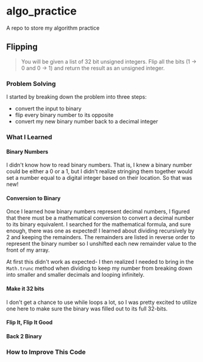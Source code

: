 # algo_practice
A repo to store my algorithm practice

## Flipping 
> You will be given a list of 32 bit unsigned integers. Flip all the bits (1 -> 0 and 0 -> 1) and return the result as an unsigned integer.
### Problem Solving
I started by breaking down the problem into three steps: 
- convert the input to binary
- flip every binary number to its opposite
- convert my new binary number back to a decimal integer 
### What I Learned
#### Binary Numbers
I didn't know how to read binary numbers. That is, I knew a binary number could be either a 0 or a 1, but I didn't realize stringing them together would set a number equal to a digital integer based on their location. So that was new! 

#### Conversion to Binary
Once I learned how binary numbers represent decimal numbers, I figured that there must be a mathematical conversion to convert a decimal number to its binary equivalent. I searched for the mathematical formula, and sure enough, there was one as expected! I learned about dividing recursively by 2 and keeping the remainders. The remainders are listed in reverse order to represent the binary number so I unshifted each new remainder value to the front of my array. 

At first this didn't work as expected- I then realized I needed to bring in the `Math.trunc` method when dividing to keep my number from breaking down into smaller and smaller decimals and looping infinitely. 

#### Make it 32 bits
I don't get a chance to use while loops a lot, so I was pretty excited to utilize one here to make sure the binary was filled out to its full 32-bits. 

#### Flip It, Flip It Good

#### Back 2 Binary


### How to Improve This Code